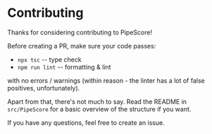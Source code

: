 # Contributing

Thanks for considering contributing to PipeScore!

Before creating a PR, make sure your code passes:

- `npx tsc` -- type check
- `npm run lint` -- formatting & lint

with no errors / warnings (within reason - the linter has a lot of false positives, unfortunately).

Apart from that, there's not much to say. Read the README in `src/PipeScore` for a basic overview of the structure if you want.

If you have any questions, feel free to create an issue.
